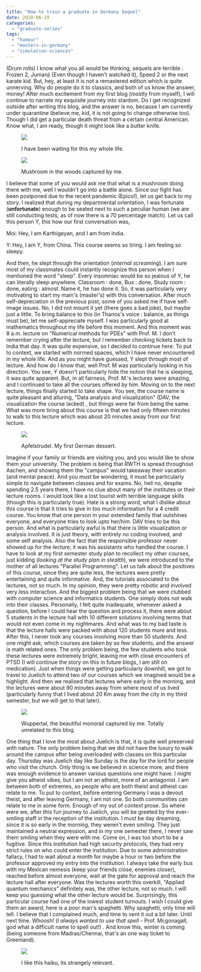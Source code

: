 ```yaml
---
title: "How to train a graduate in Germany Sequel"
date: 2020-06-29
categories: 
  - "graduate-series"
tags: 
  - "humour"
  - "masters-in-germany"
  - "simulation-sciences"
---
```


(Drum rolls) I know what you all would be thinking, sequels are terrible : Frozen 2, Jumanji (Even though I haven't watched it), Speed 2 or the next karate kid. But, hey, at least it is not a remastered edition which is quite unnerving. Why do people do it to classics, and both of us know the answer, money! After much excitement from my first blog (mostly from myself), I will continue to narrate my exquisite journey into stardom. Do I get recognized outside after writing this blog, and the answer is no, because I am currently under quarantine (believe me, kid, it is not going to change otherwise too). Though I did get a particular death threat from a certain central American. Know what, I am ready, though it might look like a butter knife.

<figure>

![](/assets/img/posts/img-20160915-wa0005-2.jpg)

<figcaption>

I have been waiting for this my whole life.

</figcaption>

</figure>

<figure>

![](/assets/img/posts/img-20171014-wa0003.jpg)

<figcaption>

Mushroom in the woods captured by me.

</figcaption>

</figure>

I believe that some of you would ask me that what is a mushroom doing there with me, well I wouldn't go into a battle alone. Since our fight has been postponed due to the recent pandemic (Epico!), let us get back to my story. I realized that during my departmental orientation, I was fortunate (**unfortunate**) enough to be seated next to such a peculiar human (we are still conducting tests, as of now there is a 70 percentage match). Let us call this person Y, this how our first conversation was,

Moi: Hey, I am Karthigeyan, and I am from India.

Y: Hey, I am Y, from China. This course seems so tiring. I am feeling so sleepy.

And then, he slept through the orientation (_internal screaming_). I am sure most of my classmates could instantly recognize this person when I mentioned the word "sleep". Every insomniac would be so jealous of Y, he can literally sleep anywhere. Classroom : done, Bus : done, Study room : done, eating : almost. Name it, he has done it. So, it was particularly very motivating to start my main's (master's) with this conversation. After much self-depreciation in the previous post, some of you asked me if have self-image issues. No, I did not mount it yet (there goes a bad joke), but maybe just a little. To bring balance to this (in Thanos's voice : balance, as things must be), let me self-appreciate myself. I was particularly good at mathematics throughout my life before this moment. And this moment was 8 a.m. lecture on "Numerical methods for PDEs" with Prof. M. I don't remember crying after the lecture, but I remember checking tickets back to India that day. It was quite expensive, so I decided to continue here. To put to context, we started with normed spaces, which I have never encountered in my whole life. And as you might have guessed, Y slept through most of lecture. And how do I know that, well Prof. M was particularly looking in his direction. You see, Y doesn't particularly hide the notion that he is sleeping, it was quite apparent. But, in all fairness, Prof. M.'s lectures were amazing, and I continued to take all the courses offered by him. Moving on to the next lecture, things finally started to take shape. You see, the course name is quite pleasant and alluring, "Data analysis and visualization" (DAV, the visualization the course lacked) , but things were far from being the same. What was more tiring about this course is that we had only fifteen minutes to walk to this lecture which was about 20 minutes away from our first lecture.

<figure>

![](/assets/img/posts/img-20171207-wa0000.jpg)

<figcaption>

Apfelstrudel. My first German dessert.

</figcaption>

</figure>

Imagine if your family or friends are visiting you, and you would like to show them your university. The problem is being that RWTH is spread throughout Aachen, and showing them the "campus" would takeaway their vacation (and mental peace). And you must be wondering, it must be particularly simple to navigate between classes and for exams. No, hell no, despite spending 2.5 years there, I have no clue about many of the institutes or their lecture rooms. I would look like a lost tourist with terrible language skills (though this is particularly true). Hate is a strong word, what I dislike about this course is that it tries to give in too much information for a 4 credit course. You know that one person in your extended family that outshines everyone, and everyone tries to look upto her/him. DAV tries to be this person. And what is particularly awful is that there is little visualization or analysis involved. It is just theory, with entirely no coding involved, and some self analysis. Also the fact that the responsible professor never showed up for the lecture, it was his assistants who handled the course. I have to look at my first semester study plan to recollect my other courses, just kidding (_looking at the study plan in stealth_), we were introduced to the mother of all lectures "Parallel Programming". Let us talk about the positives of this course, since they are quite less, the lectures were pretty entertaining and quite informative. And, the tutorials associated to the lectures, not so much. In my opinion, they were pretty robotic and involved very less interaction. And the biggest problem being that we were clubbed with computer science and informatics students. One simply does not walk into their classes. Personally, I felt quite inadequate, whenever asked a question, before I could hear the question and process it, there were about 5 students in the lecture hall with 10 different solutions involving terms that would not even come in my nightmares. And what was to my bad taste is that the lecture halls were packed with about 120 students more and less. After this, I never took any courses involving more than 50 students. And one might ask, which courses are taken by so few students, and the answer is math related ones. The only problem being, the few students who took these lectures were extremely bright, leaving me with close encounters of PTSD (I will continue the story on this in future blogs, I am still on medication). Just when things were getting particularly downhill, we got to travel to Juelich to attend two of our courses which we imagined would be a highlight. And then we realised that lectures where early in the morning, and the lectures were about 90 minutes away from where most of us lived (particularly funny that I lived about 20 Km away from the city in my third semester, but we will get to that later).

<figure>

![](/assets/img/posts/img_4857.jpg)

<figcaption>

Wuppertal, the beautiful monorail captured by me. Totally unrelated to this blog.

</figcaption>

</figure>

One thing that I love the most about Juelich is that, it is quite well preserved with nature. The only problem being that we did not have the luxury to walk around the campus after being overloaded with classes on this particular day. Thursday was Juelich day like Sunday is the day for the lord for people who visit the church. Only thing is we believed in science more, and there was enough evidence to answer various questions one might have. I might give you atheist vibes, but I am not an atheist, more of an antagonist. I am between both of extremes, so people who are both theist and atheist can relate to me. To put to context, before entering Germany I was a devout theist, and after leaving Germany, I am not one. So both communities can relate to me in some form. Enough of my out of context prose. So where were we, after this fun journey to Juelich, you will be greeted by the ever-smiling staff in the reception of the institution. I must be day dreaming, since it is so early in the morning, they weren't even smiling. They just maintained a neutral expression, and in my one semester there, I never saw them smiling when they were with me. Come on, I was too short to be a fugitive. Since this institution had high security protocols, they had very strict rules on who could enter the institution. Due to some administration fallacy, I had to wait about a month for maybe a hour or two before the professor approved my entry into the institution. I always take the early bus with my Mexican nemesis (keep your friends close, enemies closer), reached before almost everyone, wait at the gate for approval and reach the lecture hall after everyone. Was the lectures worth this overkill, "Applied quantum mechanics" definitely was, the other lecture, not so much. I will keep you guessing what the other lecture would be. Surprisingly, this particular course had one of the lowest student turnouts. I wish I could give them an award, here is a poor man's spaghetti. Why spaghetti, only time will tell. I believe that I complained much, and time to vent it out a bit later. Until next time. Whoosh! (_I always wanted to use that spell_ - Prof. Mcgonagall, god what a difficult name to spell out!) . And know this, winter is coming (being someone from Madras/Chennai, that's an one way ticket to Greenland).

<figure>

![](/assets/img/posts/img-20171208-wa0008.jpg)

<figcaption>

I like this haiku, its strangely relevant.

</figcaption>

</figure>

